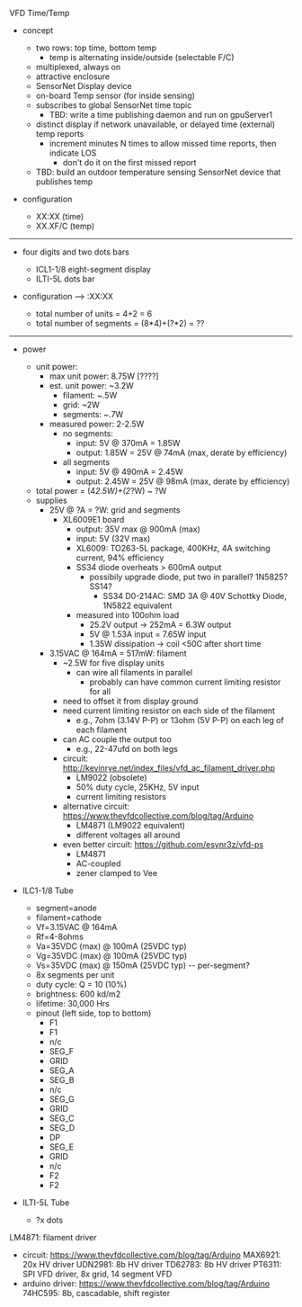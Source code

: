 VFD Time/Temp

* concept
  - two rows: top time, bottom temp
    * temp is alternating inside/outside (selectable F/C)
  - multiplexed, always on
  - attractive enclosure
  - SensorNet Display device
  - on-board Temp sensor (for inside sensing)
  - subscribes to global SensorNet time topic
    * TBD: write a time publishing daemon and run on gpuServer1
  - distinct display if network unavailable, or delayed time (external) temp reports
    * increment minutes N times to allow missed time reports, then indicate LOS
      - don't do it on the first missed report
  - TBD: build an outdoor temperature sensing SensorNet device that publishes temp

* configuration
  - XX:XX (time)
  - XX.XF/C (temp)

--------------------
* four digits and two dots bars
  - ICL1-1/8 eight-segment display
  - ILTI-5L dots bar

* configuration --> :XX:XX
  - total number of units = 4+2 = 6
  - total number of segments = (8*4)+(?*2) = ??
--------------------

* power
  - unit power:
    * max unit power: 8.75W [????]
    * est. unit power: ~3.2W
      - filament: ~.5W
      - grid: ~2W
      - segments: ~.7W 
    * measured power: 2-2.5W
      - no segments:
        * input: 5V @ 370mA = 1.85W
        * output: 1.85W = 25V @ 74mA (max, derate by efficiency)
      - all segments
        * input: 5V @ 490mA = 2.45W
        * output: 2.45W = 25V @ 98mA (max, derate by efficiency)
  - total power = (4*2.5W)+(2*?W) ~ ?W
  - supplies
    * 25V @ ?A = ?W: grid and segments
      - XL6009E1 board
        * output: 35V max @ 900mA (max)
        * input: 5V (32V max)
        * XL6009: TO263-5L package, 400KHz, 4A switching current, 94% efficiency
        * SS34 diode overheats > 600mA output
          - possibily upgrade diode, put two in parallel? 1N5825? SS14?
            * SS34 D0-214AC: SMD 3A @ 40V Schottky Diode, 1N5822 equivalent
        * measured into 100ohm load
          - 25.2V output -> 252mA = 6.3W output
          - 5V @ 1.53A input = 7.65W input
          - 1.35W dissipation -> coil <50C after short time
    * 3.15VAC @ 164mA = 517mW: filament
      - ~2.5W for five display units
        * can wire all filaments in parallel
          - probably can have common current limiting resistor for all
      - need to offset it from display ground
      - need current limiting resistor on each side of the filament
        * e.g., 7ohm (3.14V P-P) or 13ohm (5V P-P) on each leg of each filament
      - can AC couple the output too
        * e.g., 22-47ufd on both legs
      - circuit: http://kevinrye.net/index_files/vfd_ac_filament_driver.php
        * LM9022 (obsolete)
        * 50% duty cycle, 25KHz, 5V input
        * current limiting resistors
      - alternative circuit: https://www.thevfdcollective.com/blog/tag/Arduino
        * LM4871 (LM9022 equivalent)
        * different voltages all around
      - even better circuit: https://github.com/esynr3z/vfd-ps
        * LM4871
        * AC-coupled
        * zener clamped to Vee


* ILC1-1/8 Tube
  - segment=anode
  - filament=cathode
  - Vf=3.15VAC @ 164mA
  - Rf=4-8ohms
  - Va=35VDC (max) @ 100mA (25VDC typ)
  - Vg=35VDC (max) @ 100mA (25VDC typ)
  - Vs=35VDC (max) @ 150mA (25VDC typ) -- per-segment?
  - 8x segments per unit
  - duty cycle: Q = 10 (10%)
  - brightness: 600 kd/m2
  - lifetime: 30,000 Hrs
  - pinout (left side, top to bottom)
    * F1
    * F1
    * n/c
    * SEG_F
    * GRID
    * SEG_A
    * SEG_B
    * n/c
    * SEG_G
    * GRID
    * SEG_C
    * SEG_D
    * DP
    * SEG_E
    * GRID
    * n/c
    * F2
    * F2

* ILTI-5L Tube
  - ?x dots

LM4871: filament driver
  * circuit: https://www.thevfdcollective.com/blog/tag/Arduino
MAX6921: 20x HV driver
UDN2981: 8b HV driver
TD62783: 8b HV driver
PT6311: SPI VFD driver, 8x grid, 14 segment VFD
  * arduino driver: https://www.thevfdcollective.com/blog/tag/Arduino
74HC595: 8b, cascadable, shift register

